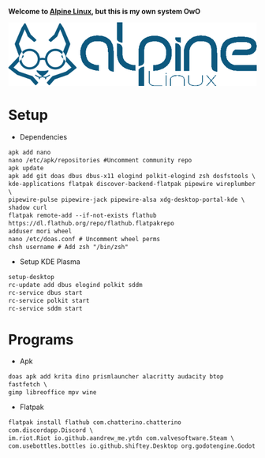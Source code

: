 **Welcome to [Alpine Linux](https://alpinelinux.org/), but this is my own system OwO**

![Alpine Linux Logo](https://github.com/MoriYordle/MorinuxAlpine/blob/main/Assets/Images/Alpine%20Morinux.png)

# Setup #

-  Dependencies
```
apk add nano
nano /etc/apk/repositories #Uncomment community repo
apk update
apk add git doas dbus dbus-x11 elogind polkit-elogind zsh dosfstools \
kde-applications flatpak discover-backend-flatpak pipewire wireplumber \
pipewire-pulse pipewire-jack pipewire-alsa xdg-desktop-portal-kde \
shadow curl 
flatpak remote-add --if-not-exists flathub https://dl.flathub.org/repo/flathub.flatpakrepo
adduser mori wheel
nano /etc/doas.conf # Uncomment wheel perms
chsh username # Add zsh "/bin/zsh"
```
-  Setup KDE Plasma
```
setup-desktop 
rc-update add dbus elogind polkit sddm
rc-service dbus start
rc-service polkit start
rc-service sddm start
```
# Programs #

-  Apk
```
doas apk add krita dino prismlauncher alacritty audacity btop fastfetch \
gimp libreoffice mpv wine
```
-  Flatpak
```
flatpak install flathub com.chatterino.chatterino com.discordapp.Discord \
im.riot.Riot io.github.aandrew_me.ytdn com.valvesoftware.Steam \
com.usebottles.bottles io.github.shiftey.Desktop org.godotengine.Godot
```
